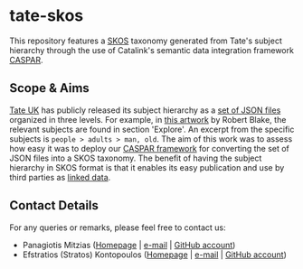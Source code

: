 # tate-skos
This repository features a [SKOS](https://www.w3.org/2004/02/skos/) taxonomy generated from Tate's subject hierarchy through the use of Catalink's semantic data integration framework [CASPAR](https://caspar.catalink.eu/). 

## Scope & Aims
[Tate UK](https://www.tate.org.uk/) has publicly released its subject hierarchy as a [set of JSON files](https://github.com/tategallery/collection/tree/master/processed/subjects) organized in three levels. For example, in [this artwork](http://www.tate.org.uk/art/artworks/blake-a-figure-bowing-before-a-seated-old-man-with-his-arm-outstretched-in-benediction-a00001) by Robert Blake, the relevant subjects are found in section 'Explore'. An excerpt from the specific subjects is `people > adults > man, old`. The aim of this work was to assess how easy it was to deploy our [CASPAR framework](https://caspar.catalink.eu/) for converting the set of JSON files into a SKOS taxonomy. The benefit of having the subject hierarchy in SKOS format is that it enables its easy publication and use by third parties as [linked data](https://en.wikipedia.org/wiki/Linked_data).

## Contact Details
For any queries or remarks, please feel free to contact us:
* Panagiotis Mitzias ([Homepage](http://pmitzias.com/) | [e-mail](mailto:pmitzias@catalink.eu?subject=Tate%20SKOS) | [GitHub account](https://github.com/panmitz))
* Efstratios (Stratos) Kontopoulos ([Homepage](http://www.stratoskontopoulos.com) | [e-mail](mailto:e.kontopoulos@catalink.eu?subject=Tate%20SKOS) | [GitHub account](https://github.com/skontopo))